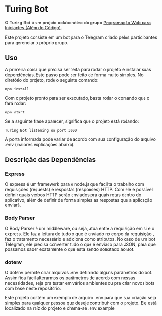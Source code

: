 # Turing Bot

O Turing Bot é um projeto colaborativo do grupo [Programação Web para Iniciantes (Além do Código)](https://t.me/alemdocodigo).

Este projeto consiste em um bot para o Telegram criado pelos participantes para gerenciar o próprio grupo.


## Uso
A primeira coisa que precisa ser feita para rodar o projeto é instalar suas dependências.
Este passo pode ser feito de forma muito simples. No diretório do projeto, rode o seguinte comando:

    npm install
Com o projeto pronto para ser executado, basta rodar o comando que o fará rodar:

    npm start

Se a seguinte frase aparecer, significa que o projeto está rodando:

    Turing Bot listening on port 3000

A porta informada pode variar de acordo com sua configuração do arquivo .env (maiores explicações abaixo).

## Descrição das Dependências

### Express
O express é um framework para o node.js que facilita o trabalho com requisições (requests) e respostas (responses) HTTP.
Com ele é possível definir quais verbos HTTP serão enviados pra quais rotas dentro do aplicativo, além de definir de forma simples as respostas que a aplicação enviará.

### Body Parser
O Body Parser é um middleware, ou seja, atua entre a requisição em si e o express.
Ele faz a leitura de tudo o que é enviado no corpo da requisição , faz o tratamento necessário e adiciona como atributos.
No caso de um bot Telegram, ele precisa converter tudo o que é enviado para JSON, para que possamos saber exatamente o que está sendo solicitado ao Bot.

### dotenv
O dotenv permite criar arquivos .env definindo alguns parâmetros do bot.
Assim fica fácil alterarmos os parâmetros de acordo com nossas necessidades, seja pra testar em vários ambientes ou pra criar novos bots com base neste repositório.

Este projeto contém um exemplo de arquivo .env para que sua criação seja simples para qualquer pessoa que deseje contribuir com o projeto.
Ele está localizado na raíz do projeto e chama-se .env.example
